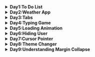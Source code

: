 <details>
 <summary><b>Day1:To Do List</b></summary>
 
  - **Basic DOM manipulation**
    - createElement
    - removeChild
    - appendChild
  - **Using Forms**
    - When a form is submitted, the page will re-render. To stop this from happening, call `event.preventDefault()` in the event handler.
</details>

<details>
  <summary><b>Day2:Weather App</b></summary>

- **fetching Open Weather API**
  - [API DOC](https://openweathermap.org/current)
- **Geolocation API**
  - ```
    navigator.geolocation.getCurrentPosition((position) => {
    let lat = position.coords.latitude;
    let lon = position.coords.longitude;
    })
    ```
- **Basic DOM manipulation**
  - firstChild

</details>

<details>
  <summary><b>Day3:Tabs</b></summary>

- **Basic DOM manipulation**
  - querySelectorAll
- **this keyword in HTML**
  - `this` in html will pass the element itself as an argument to the function.
- **CSS keframes** - animating your css. - call this in css class.
</details>

<details>
  <summary><b>Day4:Typing Game</b></summary>

- **event Handler**
  - use onkey up to see the whole change, on key down will print previous change.
- **Built in Javascript async Function** - setInterval - setTimeout
</details>

<details>
  <summary><b>Day5:Loading Animation</b></summary>
    
   - **CSS keyframes**
     - using keyframes to animate the loading bar.
     - in keyframe, we change the width.
     - adding this to style that deals with color.
</details>

<details>
  <summary><b>Day6:Hiding User</b></summary>
    
   - **CSS keyframes**
     - using keyframes to animate the the profile card.
  - **event Handler**
    - ```btn.addEventListener("click")```
    - yet another way to add event listener. 
    - this is different than passing the function straight to the element. 
  - **adding css straight from javascript**
    - ```profileCard.style.animation = ""```
  - **using font awesome**
    - official font-awesome [Docs]("https://fontawesome.com/")

</details>

<details>
  <summary><b>Day7:Cursor Pointer</b></summary>
    
 - **Using grid in CSS**
    - make separate grid container and grid item. 
    - Docs can be found [here]("https://www.w3schools.com/css/css_grid_item.asp)

- **Javascript Logic** 
    - Incorrect `508 < e.screenX < 1006` - Correct `508 < e.screenX && e.screenX < 1006`

- **Finding mouse pointer position**
  - `document.addEventListener("mousemove"`

</details>

<details>
  <summary><b>Day8:Theme Changer</b></summary>
  
 - **Nothing new but interesting project**

</details>

<details>
 <summary><b>Day9:Understanding Margin Collapse</b></summary>
 
  - **CSS basic --> Margin Collapse** 
    - 
</details>